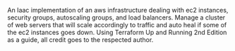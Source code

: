 An Iaac implementation of an aws infrastructure dealing with ec2 instances, security groups, autoscaling groups, and load balancers. Manage a cluster of web servers that will scale accordingly to traffic and auto heal if some of the ec2 instances goes down. Using Terraform Up and Running 2nd Edition as a guide, all credit goes to the respected author.
